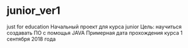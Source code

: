 # junior_ver1
just for education
Начальный проект для курса junior
Цель: научиться создавать ПО с помощья JAVA
Примерная дата прохождения курса 1 сентября 2018 года

